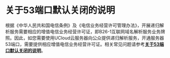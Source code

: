 # 关于53端口默认关闭的说明

根据《中华人民共和国电信条例》及《电信业务经营许可管理办法》，开展递归解析服务需要相应的增值电信业务经营许可证，即B26-1互联网域名解析服务业务牌照。因此，如您需要使用UCloud云服务器向公众提供递归解析服务，开通服务器53端口，需要提供相应增值电信业务经营许可证。相关常见问题请参考[**关于53端口默认关闭的说明**](https://docs.ucloud.cn/beian1/problem/problem10?id=关于53端口默认关闭的说明)。

